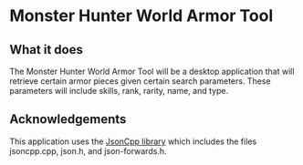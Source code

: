 # Monster Hunter World Armor Tool

## What it does

The Monster Hunter World Armor Tool will be a desktop application that will retrieve certain armor pieces given certain search parameters. These parameters
will include skills, rank, rarity, name, and type.

## Acknowledgements

This application uses the [JsonCpp library](https://github.com/open-source-parsers/jsoncpp) which includes the files jsoncpp.cpp, json.h, and json-forwards.h. 